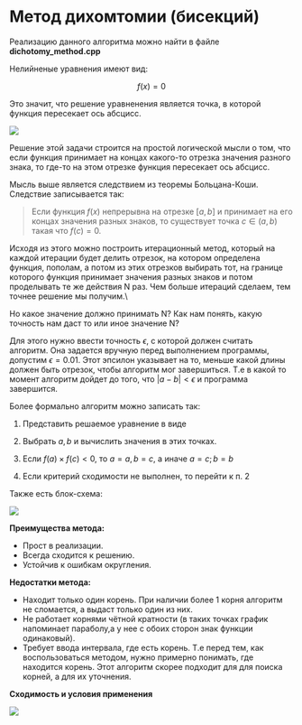 # Метод дихомтомии (бисекций)

Реализацию данного алгоритма можно найти в файле **dichotomy_method.cpp**

Нелийненые уравнения имеют вид:

$$f(x) = 0$$

Это значит, что решение уравненения является точка, в которой функция пересекает ось абсцисс.

![](https://studfile.net/html/528/114/html_PKakFgHOgr.LMSq/img-EyqcQN.png)

Решение этой задачи строится на простой логической мысли о том, что если функция принимает на концах какого-то отрезка значения разного знака, то где-то на этом отрезке функция пересекает ось абсцисс.

Мысль выше является следствием из теоремы Больцана-Коши. Следствие записывается так:

>Если функция $f(x)$ непрерывна на отрезке $[a,b]$ и принимает на его концах значения разных знаков, то существует точка $c ∈ (a,b)$ такая что $f(с) = 0$.

Исходя из этого можно построить итерационный метод, который на каждой итерации будет делить отрезок, на котором определена функция, пополам, а потом из этих отрезков выбирать тот, на границе которого функция принимает значения разных знаков и потом проделывать те же действия N раз. Чем больше итераций сделаем, тем точнее решение мы получим.\

Но какое значение должно принимать N? Как нам понять, какую точность нам даст то или иное значение N?

Для этого нужно ввести точность $\epsilon$, с которой должен считать алгоритм. Она задается вручную перед выполнением программы, допустим $\epsilon = 0.01$. Этот эпсилон указывает на то, меньше какой длины должен быть отрезок, чтобы алгоритм мог завершиться. Т.е в какой то момент алгоритм дойдет до того, что $|a - b| < \epsilon$ и программа завершится. 

Более формально алгоритм можно записать так:

1.  Представить решаемое уравнение в виде 

2.  Выбрать $a,b$ и вычислить значения в этих точках. 

3.  Если $f(a) × f(с) < 0$, то $a=a, b = c$, а иначе $a = c ; b=b$

4.  Если критерий сходимости не выполнен, то перейти к п. 2

Также есть блок-схема:

![](https://studfile.net/html/2706/361/html_ODGEAzxP3L.Ud5Y/img-iSBIzp.png)

**Преимущества метода:**
-   Прост в реализации.
-   Всегда сходится к решению.
-   Устойчив к ошибкам округления.

**Недостатки метода:**
-   Находит только один корень. При наличии более 1 корня алгоритм не сломается, а выдаст только один из них.
-   Не работает корнями чётной кратности (в таких точках график напоминает параболу,а у нее с обоих сторон знак функции одинаковый).
-   Требует ввода интервала, где есть корень. Т.е перед тем, как воспользоваться методом, нужно примерно понимать, где находится корень. Этот алгоритм скорее подходит для для поиска корней, а для их уточнения.

**Сходимость и условия применения**

![](https://i.postimg.cc/kMVRQQdH/image.png)
